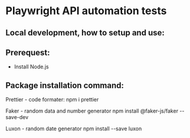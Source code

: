 # Playwright API automation tests

## Local development, how to setup and use:

## Prerequest:

- Install Node.js

## Package installation command:

Prettier - code formater:
npm i prettier

Faker - random data and number generator
npm install @faker-js/faker --save-dev

Luxon - random date generator
npm install --save luxon
